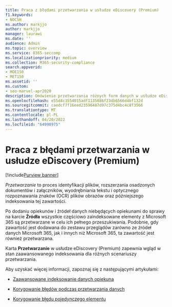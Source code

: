 ```yaml
---
title: Praca z błędami przetwarzania w usłudze eDiscovery (Premium)
f1.keywords:
- NOCSH
ms.author: markjjo
author: markjjo
manager: laurawi
ms.date: ''
audience: Admin
ms.topic: overview
ms.service: O365-seccomp
ms.localizationpriority: medium
ms.collection: M365-security-compliance
search.appverid:
- MOE150
- MET150
ms.assetid: ''
ms.custom:
- seo-marvel-apr2020
description: Omówienie przetwarzania różnych form danych w usłudze eDiscovery (Premium).
ms.openlocfilehash: e55d4c3554015adf1135086f23db6566d4bf132d
ms.sourcegitcommit: caedcf7f16eed23596487d97c375d4bc4c8f3566
ms.translationtype: MT
ms.contentlocale: pl-PL
ms.lasthandoff: 04/20/2022
ms.locfileid: "64998975"
---
```

# <a name="work-with-processing-errors-in-ediscovery-premium"></a>Praca z błędami przetwarzania w usłudze eDiscovery (Premium)

[!include[Purview banner](../includes/purview-rebrand-banner.md)]

*Przetwarzanie* to proces identyfikacji plików, rozszerzania osadzonych dokumentów i załączników, wyodrębniania tekstu i optycznego rozpoznawania znaków (OCR) plików obrazów oraz późniejszego indeksowania tej zawartości.  

Po dodaniu opiekunów i źródeł danych niebędących opiekunami do sprawy na karcie **Źródła** wszystkie częściowo zaindeksowane elementy z Microsoft 365 są przetwarzane w celu ich pełnego przeszukiwania. Podobnie, gdy zawartość jest dodawana do zestawu przeglądów zarówno ze źródeł danych Microsoft 365, jak i innych niż Microsoft 365, ta zawartość jest również przetwarzana.

Karta **Przetwarzanie** w usłudze eDiscovery (Premium) zapewnia wgląd w stan zaawansowanego indeksowania dla różnych scenariuszy przetwarzania.

Aby uzyskać więcej informacji, zapoznaj się z następującymi artykułami:

- [Zaawansowane indeksowanie danych opiekuna](indexing-custodian-data.md)

- [Korygowanie błędów podczas przetwarzania danych](error-remediation-when-processing-data-in-advanced-ediscovery.md)

- [Korygowanie błędu pojedynczego elementu](single-item-error-remediation.md)
